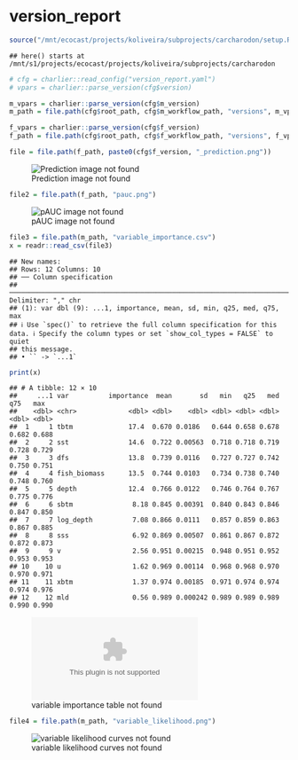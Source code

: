 version_report
================

``` r
source("/mnt/ecocast/projects/koliveira/subprojects/carcharodon/setup.R")
```

    ## here() starts at /mnt/s1/projects/ecocast/projects/koliveira/subprojects/carcharodon

``` r
# cfg = charlier::read_config("version_report.yaml")
# vpars = charlier::parse_version(cfg$version)

m_vpars = charlier::parse_version(cfg$m_version)
m_path = file.path(cfg$root_path, cfg$m_workflow_path, "versions", m_vpars[["major"]], m_vpars[["minor"]], cfg$m_version)

f_vpars = charlier::parse_version(cfg$f_version)
f_path = file.path(cfg$root_path, cfg$f_workflow_path, "versions", f_vpars[["major"]], f_vpars[["minor"]], cfg$f_version)
```

``` r
file = file.path(f_path, paste0(cfg$f_version, "_prediction.png"))
```

<figure>
<img
src="/mnt/s1/projects/ecocast/projects/koliveira/subprojects/carcharodon/workflows/forecast_workflow/versions/v01/2000/v01.2000.09/v01.2000.09_prediction.png"
alt="Prediction image not found" />
<figcaption aria-hidden="true">Prediction image not found</figcaption>
</figure>

``` r
file2 = file.path(f_path, "pauc.png")
```

<figure>
<img
src="/mnt/s1/projects/ecocast/projects/koliveira/subprojects/carcharodon/workflows/forecast_workflow/versions/v01/2000/v01.2000.09/pauc.png"
alt="pAUC image not found" />
<figcaption aria-hidden="true">pAUC image not found</figcaption>
</figure>

``` r
file3 = file.path(m_path, "variable_importance.csv")
x = readr::read_csv(file3)
```

    ## New names:
    ## Rows: 12 Columns: 10
    ## ── Column specification
    ## ──────────────────────────────────────────────────────────────────────────────────────────────────────────────────────── Delimiter: "," chr
    ## (1): var dbl (9): ...1, importance, mean, sd, min, q25, med, q75, max
    ## ℹ Use `spec()` to retrieve the full column specification for this data. ℹ Specify the column types or set `show_col_types = FALSE` to quiet
    ## this message.
    ## • `` -> `...1`

``` r
print(x)
```

    ## # A tibble: 12 × 10
    ##     ...1 var          importance  mean       sd   min   q25   med   q75   max
    ##    <dbl> <chr>             <dbl> <dbl>    <dbl> <dbl> <dbl> <dbl> <dbl> <dbl>
    ##  1     1 tbtm              17.4  0.670 0.0186   0.644 0.658 0.678 0.682 0.688
    ##  2     2 sst               14.6  0.722 0.00563  0.718 0.718 0.719 0.728 0.729
    ##  3     3 dfs               13.8  0.739 0.0116   0.727 0.727 0.742 0.750 0.751
    ##  4     4 fish_biomass      13.5  0.744 0.0103   0.734 0.738 0.740 0.748 0.760
    ##  5     5 depth             12.4  0.766 0.0122   0.746 0.764 0.767 0.775 0.776
    ##  6     6 sbtm               8.18 0.845 0.00391  0.840 0.843 0.846 0.847 0.850
    ##  7     7 log_depth          7.08 0.866 0.0111   0.857 0.859 0.863 0.867 0.885
    ##  8     8 sss                6.92 0.869 0.00507  0.861 0.867 0.872 0.872 0.873
    ##  9     9 v                  2.56 0.951 0.00215  0.948 0.951 0.952 0.953 0.953
    ## 10    10 u                  1.62 0.969 0.00114  0.968 0.968 0.970 0.970 0.971
    ## 11    11 xbtm               1.37 0.974 0.00185  0.971 0.974 0.974 0.974 0.976
    ## 12    12 mld                0.56 0.989 0.000242 0.989 0.989 0.989 0.990 0.990

<figure>
<embed
src="/mnt/s1/projects/ecocast/projects/koliveira/subprojects/carcharodon/workflows/modeling_workflow/versions/v01/200/v01.200.09/variable_importance.csv" />
<figcaption aria-hidden="true">variable importance table not
found</figcaption>
</figure>

``` r
file4 = file.path(m_path, "variable_likelihood.png")
```

<figure>
<img
src="/mnt/s1/projects/ecocast/projects/koliveira/subprojects/carcharodon/workflows/modeling_workflow/versions/v01/200/v01.200.09/variable_likelihood.png"
alt="variable likelihood curves not found" />
<figcaption aria-hidden="true">variable likelihood curves not
found</figcaption>
</figure>
